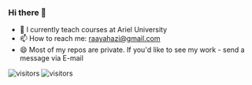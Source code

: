### Hi there 👋

- 🔭 I currently teach courses at Ariel University
- 📫 How to reach me: raayahazi@gmail.com
- 😄 Most of my repos are private. If you'd like to see my work - send a message via E-mail

![visitors](https://visitor-badge.glitch.me/badge?page_id=rayahazi&left_color=green&right_color=red)
![visitors](https://visitor-badge.glitch.me/badge?page_id=rayahazi&left_color=green&right_color=red)



<!-- - 👯 I’m looking to collaborate on ... -->
<!-- - 🤔 I’m looking for help with ...
- 💬 Ask me about ... -->

<!-- - 😄 Pronouns: ...
- ⚡ Fun fact: ... -->

